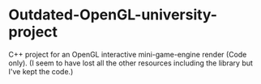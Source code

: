 # Outdated-OpenGL-university-project

C++ project for an OpenGL interactive mini-game-engine render (Code only). (I seem to have lost all the other resources including the library but I've kept the code.)
